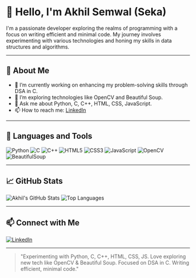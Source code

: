 # 👋 Hello, I'm Akhil Semwal (Seka)

I'm a passionate developer exploring the realms of programming with a focus on writing efficient and minimal code. My journey involves experimenting with various technologies and honing my skills in data structures and algorithms.

---

## 🚀 About Me

- 🔭 I’m currently working on enhancing my problem-solving skills through DSA in C.
- 🌱 I’m exploring technologies like OpenCV and Beautiful Soup.
- 💬 Ask me about Python, C, C++, HTML, CSS, JavaScript.
- 📫 How to reach me: [LinkedIn](https://in.linkedin.com/in/akhil-semwal-882546286)

---

## 🧰 Languages and Tools

![Python](https://img.shields.io/badge/Python-3776AB?style=flat&logo=python&logoColor=white)
![C](https://img.shields.io/badge/C-00599C?style=flat&logo=c&logoColor=white)
![C++](https://img.shields.io/badge/C++-00599C?style=flat&logo=c%2B%2B&logoColor=white)
![HTML5](https://img.shields.io/badge/HTML5-E34F26?style=flat&logo=html5&logoColor=white)
![CSS3](https://img.shields.io/badge/CSS3-1572B6?style=flat&logo=css3&logoColor=white)
![JavaScript](https://img.shields.io/badge/JavaScript-F7DF1E?style=flat&logo=javascript&logoColor=black)
![OpenCV](https://img.shields.io/badge/OpenCV-5C3EE8?style=flat&logo=opencv&logoColor=white)
![BeautifulSoup](https://img.shields.io/badge/BeautifulSoup-ffffff?style=flat&logo=beautifulsoup&logoColor=black)

---

## 📈 GitHub Stats

![Akhil's GitHub Stats](https://github-readme-stats.vercel.app/api?username=SemwalAkhil&show_icons=true&theme=radical)
![Top Languages](https://github-readme-stats.vercel.app/api/top-langs/?username=SemwalAkhil&layout=compact&theme=radical)

---

## 📫 Connect with Me

[![LinkedIn](https://img.shields.io/badge/LinkedIn-0A66C2?style=flat&logo=linkedin&logoColor=white)](https://in.linkedin.com/in/akhil-semwal-882546286)

---

> "Experimenting with Python, C, C++, HTML, CSS, JS. Love exploring new tech like OpenCV & Beautiful Soup. Focused on DSA in C. Writing efficient, minimal code."
